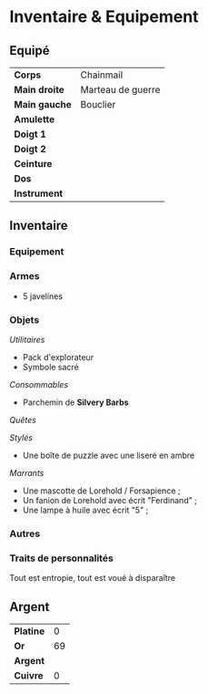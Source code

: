 # Inventaire & Equipement

## Equipé
|||
|-|-|
|**Corps**|Chainmail|
|**Main droite**|Marteau de guerre|
|**Main gauche**|Bouclier|
|**Amulette**||
|**Doigt 1**||
|**Doigt 2**||
|**Ceinture**||
|**Dos**||
|**Instrument**||
## Inventaire

### Equipement

### Armes
* 5 javelines

### Objets
*Utilitaires*
* Pack d'explorateur
* Symbole sacré

*Consommables*
* Parchemin de **Silvery Barbs**

*Quêtes*

*Stylés*
* Une boîte de puzzle avec une liseré en ambre

*Marrants*
* Une mascotte de Lorehold / Forsapience ;
* Un fanion de Lorehold avec écrit "Ferdinand" ;
* Une lampe à huile avec écrit "5" ;

### Autres

### Traits de personnalités
Tout est entropie, tout est voué à disparaître

## Argent
| | |
|-|-|
|**Platine**|0|
|**Or**|69|
|**Argent**||
|**Cuivre**|0|